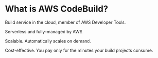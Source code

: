 # What is AWS CodeBuild?

Build service in the cloud, member of AWS Developer Tools.

Serverless and fully-managed by AWS.

Scalable. Automatically scales on demand.

Cost-effective. You pay only for the minutes your build projects consume.
